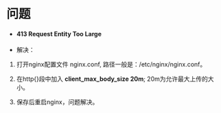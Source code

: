 # 问题

* #### 413 Request Entity Too Large

* 解决：

1. 打开nginx配置文件 nginx.conf, 路径一般是：/etc/nginx/nginx.conf。

2. 在http{}段中加入 **client_max_body_size  20m**; 20m为允许最大上传的大小。

3. 保存后重启nginx，问题解决。

   

